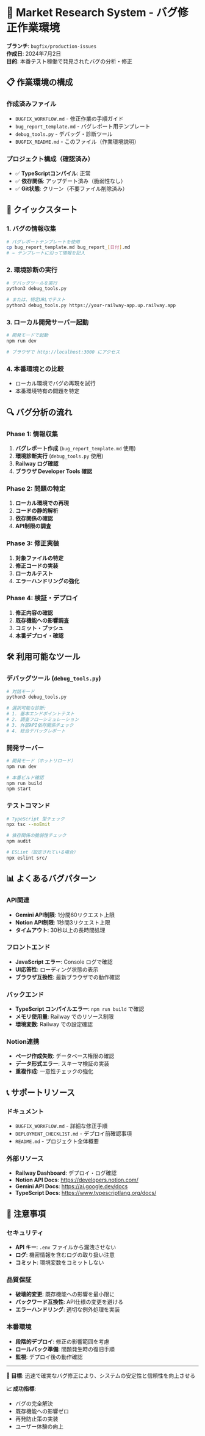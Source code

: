 # 🔧 Market Research System - バグ修正作業環境

**ブランチ**: `bugfix/production-issues`  
**作成日**: 2024年7月2日  
**目的**: 本番テスト稼働で発見されたバグの分析・修正

## 📋 **作業環境の構成**

### 作成済みファイル
- `BUGFIX_WORKFLOW.md` - 修正作業の手順ガイド
- `bug_report_template.md` - バグレポート用テンプレート
- `debug_tools.py` - デバッグ・診断ツール
- `BUGFIX_README.md` - このファイル（作業環境説明）

### プロジェクト構成（確認済み）
- ✅ **TypeScriptコンパイル**: 正常
- ✅ **依存関係**: アップデート済み（脆弱性なし）
- ✅ **Git状態**: クリーン（不要ファイル削除済み）

## 🚀 **クイックスタート**

### 1. バグの情報収集
```bash
# バグレポートテンプレートを使用
cp bug_report_template.md bug_report_[日付].md
# → テンプレートに沿って情報を記入
```

### 2. 環境診断の実行
```bash
# デバッグツールを実行
python3 debug_tools.py

# または、特定URLでテスト
python3 debug_tools.py https://your-railway-app.up.railway.app
```

### 3. ローカル開発サーバー起動
```bash
# 開発モードで起動
npm run dev

# ブラウザで http://localhost:3000 にアクセス
```

### 4. 本番環境との比較
- ローカル環境でバグの再現を試行
- 本番環境特有の問題を特定

## 🔍 **バグ分析の流れ**

### Phase 1: 情報収集
1. **バグレポート作成** (`bug_report_template.md` 使用)
2. **環境診断実行** (`debug_tools.py` 使用)
3. **Railway ログ確認**
4. **ブラウザ Developer Tools 確認**

### Phase 2: 問題の特定
1. **ローカル環境での再現**
2. **コードの静的解析**
3. **依存関係の確認**
4. **API制限の調査**

### Phase 3: 修正実装
1. **対象ファイルの特定**
2. **修正コードの実装**
3. **ローカルテスト**
4. **エラーハンドリングの強化**

### Phase 4: 検証・デプロイ
1. **修正内容の確認**
2. **既存機能への影響調査**
3. **コミット・プッシュ**
4. **本番デプロイ・確認**

## 🛠️ **利用可能なツール**

### デバッグツール (`debug_tools.py`)
```bash
# 対話モード
python3 debug_tools.py

# 選択可能な診断:
# 1. 基本エンドポイントテスト
# 2. 調査フローシミュレーション  
# 3. 外部API依存関係チェック
# 4. 総合デバッグレポート
```

### 開発サーバー
```bash
# 開発モード（ホットリロード）
npm run dev

# 本番ビルド確認
npm run build
npm start
```

### テストコマンド
```bash
# TypeScript 型チェック
npx tsc --noEmit

# 依存関係の脆弱性チェック
npm audit

# ESLint（設定されている場合）
npx eslint src/
```

## 📊 **よくあるバグパターン**

### API関連
- **Gemini API制限**: 1分間60リクエスト上限
- **Notion API制限**: 1秒間3リクエスト上限
- **タイムアウト**: 30秒以上の長時間処理

### フロントエンド
- **JavaScript エラー**: Console ログで確認
- **UI応答性**: ローディング状態の表示
- **ブラウザ互換性**: 最新ブラウザでの動作確認

### バックエンド
- **TypeScript コンパイルエラー**: `npm run build` で確認
- **メモリ使用量**: Railway でのリソース制限
- **環境変数**: Railway での設定確認

### Notion連携
- **ページ作成失敗**: データベース権限の確認
- **データ形式エラー**: スキーマ検証の実装
- **重複作成**: 一意性チェックの強化

## 📞 **サポートリソース**

### ドキュメント
- `BUGFIX_WORKFLOW.md` - 詳細な修正手順
- `DEPLOYMENT_CHECKLIST.md` - デプロイ前確認事項
- `README.md` - プロジェクト全体概要

### 外部リソース
- **Railway Dashboard**: デプロイ・ログ確認
- **Notion API Docs**: https://developers.notion.com/
- **Gemini API Docs**: https://ai.google.dev/docs
- **TypeScript Docs**: https://www.typescriptlang.org/docs/

## 🚨 **注意事項**

### セキュリティ
- **API キー**: `.env` ファイルから漏洩させない
- **ログ**: 機密情報を含むログの取り扱い注意
- **コミット**: 環境変数をコミットしない

### 品質保証
- **破壊的変更**: 既存機能への影響を最小限に
- **バックワード互換性**: API仕様の変更を避ける
- **エラーハンドリング**: 適切な例外処理を実装

### 本番環境
- **段階的デプロイ**: 修正の影響範囲を考慮
- **ロールバック準備**: 問題発生時の復旧手順
- **監視**: デプロイ後の動作確認

---

**🎯 目標**: 迅速で確実なバグ修正により、システムの安定性と信頼性を向上させる

**📈 成功指標**: 
- バグの完全解決
- 既存機能への影響ゼロ
- 再発防止策の実装
- ユーザー体験の向上 